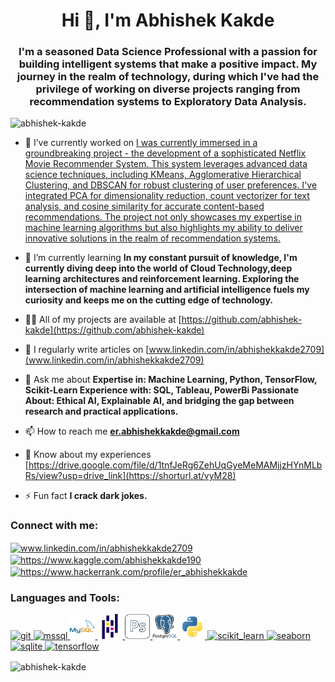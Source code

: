 <h1 align="center">Hi 👋, I'm Abhishek Kakde</h1>
<h3 align="center">I'm a seasoned Data Science Professional with a passion for building intelligent systems that make a positive impact. My journey in the realm of technology, during which I've had the privilege of working on diverse projects ranging from recommendation systems to Exploratory Data Analysis.</h3>

<p align="left"> <img src="https://komarev.com/ghpvc/?username=abhishek-kakde&label=Profile%20views&color=0e75b6&style=flat" alt="abhishek-kakde" /> </p>

- 🔭 I’ve currently worked on [I was currently immersed in a groundbreaking project - the development of a sophisticated Netflix Movie Recommender System. This system leverages advanced data science techniques, including KMeans, Agglomerative Hierarchical Clustering, and DBSCAN for robust clustering of user preferences. I've integrated PCA for dimensionality reduction, count vectorizer for text analysis, and cosine similarity for accurate content-based recommendations. The project not only showcases my expertise in machine learning algorithms but also highlights my ability to deliver innovative solutions in the realm of recommendation systems.](https://github.com/abhishek-kakde/Netflix_clustering_recommender)

- 🌱 I’m currently learning **In my constant pursuit of knowledge, I'm currently diving deep into the world of Cloud Technology,deep learning architectures and reinforcement learning. Exploring the intersection of machine learning and artificial intelligence fuels my curiosity and keeps me on the cutting edge of technology.**

- 👨‍💻 All of my projects are available at [https://github.com/abhishek-kakde](https://github.com/abhishek-kakde)

- 📝 I regularly write articles on [www.linkedin.com/in/abhishekkakde2709](www.linkedin.com/in/abhishekkakde2709)

- 💬 Ask me about **Expertise in: Machine Learning, Python, TensorFlow, Scikit-Learn Experience with: SQL, Tableau, PowerBi Passionate About: Ethical AI, Explainable AI, and bridging the gap between research and practical applications.**

- 📫 How to reach me **er.abhishekkakde@gmail.com**

- 📄 Know about my experiences [https://drive.google.com/file/d/1tnfJeRg6ZehUqGyeMeMAMjjzHYnMLbRs/view?usp=drive_link](https://shorturl.at/vyM28)

- ⚡ Fun fact **I crack dark jokes.**

<h3 align="left">Connect with me:</h3>
<p align="left">
<a href="https://linkedin.com/in/www.linkedin.com/in/abhishekkakde2709" target="blank"><img align="center" src="https://raw.githubusercontent.com/rahuldkjain/github-profile-readme-generator/master/src/images/icons/Social/linked-in-alt.svg" alt="www.linkedin.com/in/abhishekkakde2709" height="30" width="40" /></a>
<a href="https://kaggle.com/https://www.kaggle.com/abhishekkakde190" target="blank"><img align="center" src="https://raw.githubusercontent.com/rahuldkjain/github-profile-readme-generator/master/src/images/icons/Social/kaggle.svg" alt="https://www.kaggle.com/abhishekkakde190" height="30" width="40" /></a>
<a href="https://www.hackerrank.com/https://www.hackerrank.com/profile/er_abhishekkakde" target="blank"><img align="center" src="https://raw.githubusercontent.com/rahuldkjain/github-profile-readme-generator/master/src/images/icons/Social/hackerrank.svg" alt="https://www.hackerrank.com/profile/er_abhishekkakde" height="30" width="40" /></a>
</p>

<h3 align="left">Languages and Tools:</h3>
<p align="left"> <a href="https://git-scm.com/" target="_blank" rel="noreferrer"> <img src="https://www.vectorlogo.zone/logos/git-scm/git-scm-icon.svg" alt="git" width="40" height="40"/> </a> <a href="https://www.microsoft.com/en-us/sql-server" target="_blank" rel="noreferrer"> <img src="https://www.svgrepo.com/show/303229/microsoft-sql-server-logo.svg" alt="mssql" width="40" height="40"/> </a> <a href="https://www.mysql.com/" target="_blank" rel="noreferrer"> <img src="https://raw.githubusercontent.com/devicons/devicon/master/icons/mysql/mysql-original-wordmark.svg" alt="mysql" width="40" height="40"/> </a> <a href="https://pandas.pydata.org/" target="_blank" rel="noreferrer"> <img src="https://raw.githubusercontent.com/devicons/devicon/2ae2a900d2f041da66e950e4d48052658d850630/icons/pandas/pandas-original.svg" alt="pandas" width="40" height="40"/> </a> <a href="https://www.photoshop.com/en" target="_blank" rel="noreferrer"> <img src="https://raw.githubusercontent.com/devicons/devicon/master/icons/photoshop/photoshop-line.svg" alt="photoshop" width="40" height="40"/> </a> <a href="https://www.postgresql.org" target="_blank" rel="noreferrer"> <img src="https://raw.githubusercontent.com/devicons/devicon/master/icons/postgresql/postgresql-original-wordmark.svg" alt="postgresql" width="40" height="40"/> </a> <a href="https://www.python.org" target="_blank" rel="noreferrer"> <img src="https://raw.githubusercontent.com/devicons/devicon/master/icons/python/python-original.svg" alt="python" width="40" height="40"/> </a> <a href="https://scikit-learn.org/" target="_blank" rel="noreferrer"> <img src="https://upload.wikimedia.org/wikipedia/commons/0/05/Scikit_learn_logo_small.svg" alt="scikit_learn" width="40" height="40"/> </a> <a href="https://seaborn.pydata.org/" target="_blank" rel="noreferrer"> <img src="https://seaborn.pydata.org/_images/logo-mark-lightbg.svg" alt="seaborn" width="40" height="40"/> </a> <a href="https://www.sqlite.org/" target="_blank" rel="noreferrer"> <img src="https://www.vectorlogo.zone/logos/sqlite/sqlite-icon.svg" alt="sqlite" width="40" height="40"/> </a> <a href="https://www.tensorflow.org" target="_blank" rel="noreferrer"> <img src="https://www.vectorlogo.zone/logos/tensorflow/tensorflow-icon.svg" alt="tensorflow" width="40" height="40"/> </a> </p>

<p><img align="center" src="https://github-readme-stats.vercel.app/api/top-langs?username=abhishek-kakde&show_icons=true&locale=en&layout=compact" alt="abhishek-kakde" /></p>
